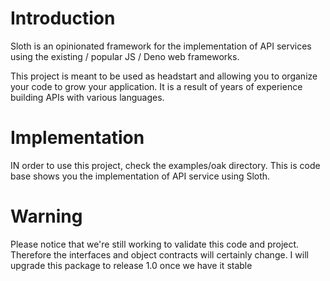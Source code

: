 # Introduction

Sloth is an opinionated framework for the implementation of API services using
the existing / popular JS / Deno web frameworks.

This project is meant to be used as headstart and allowing you to organize your
code to grow your application. It is a result of years of experience building
APIs with various languages.

# Implementation

IN order to use this project, check the examples/oak directory. This is code
base shows you the implementation of API service using Sloth.

# Warning

Please notice that we're still working to validate this code and project.
Therefore the interfaces and object contracts will certainly change. I will
upgrade this package to release 1.0 once we have it stable
